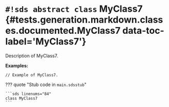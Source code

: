 # `#!sds abstract class` MyClass7 {#tests.generation.markdown.classes.documented.MyClass7 data-toc-label='MyClass7'}

Description of MyClass7.

**Examples:**

```sds
// Example of MyClass7.
```

??? quote "Stub code in `main.sdsstub`"

    ```sds linenums="84"
    class MyClass7
    ```
